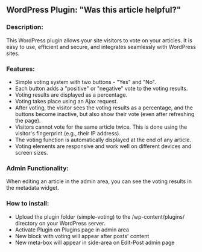 ## WordPress Plugin: "Was this article helpful?"

### Description:

This WordPress plugin allows your site visitors to vote on your articles. It is easy to use, efficient and secure, and integrates seamlessly with WordPress sites.

### Features:

- Simple voting system with two buttons - "Yes" and "No".
- Each button adds a "positive" or "negative" vote to the voting results.
- Voting results are displayed as a percentage.
- Voting takes place using an Ajax request.
- After voting, the visitor sees the voting results as a percentage, and the buttons become inactive, but also show their vote (even after refreshing the page).
- Visitors cannot vote for the same article twice. This is done using the visitor's fingerprint (e.g., their IP address).
- The voting function is automatically displayed at the end of any article.
- Voting elements are responsive and work well on different devices and screen sizes.

### Admin Functionality:

When editing an article in the admin area, you can see the voting results in the metadata widget.

### How to install:

- Upload the plugin folder (simple-voting) to the /wp-content/plugins/ directory on your WordPress server.
- Activate Plugin on Plugins page in admin area
- New block with voting will appear after posts' content
- New meta-box will appear in side-area on Edit-Post admin page